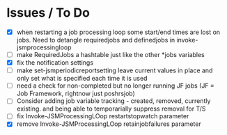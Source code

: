 # Issues / To Do

- [x] when restarting a job processing loop some start/end times are lost on jobs.  Need to detangle requiredjobs and definedjobs in invoke-jsmprocessingloop
- [ ] make RequiredJobs a hashtable just like the other *jobs variables
- [x] fix the notification settings
- [ ] make set-jsmperiodicreportsetting leave current values in place and only set what is specified each time it is used
- [ ] need a check for non-completed but no longer running JF jobs (JF = Job Framework, rightnow just poshrsjob)
- [ ] Consider adding job variable tracking  - created, removed, currently existing. and being able to temporarially suppress removal for T/S
- [ ] fix Invoke-JSMProcessingLOop restartstopwatch parameter
- [x] remove Invoke-JSMProcessingLOop retainjobfailures parameter